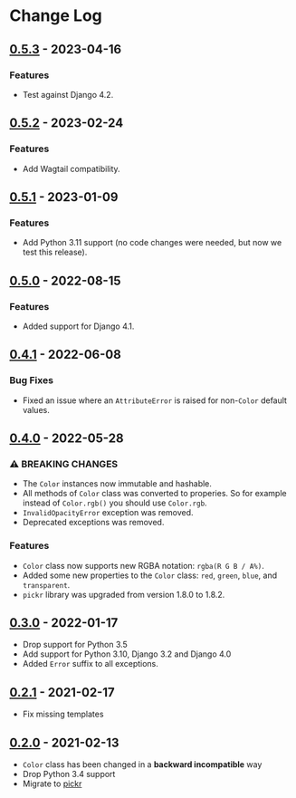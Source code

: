 # Change Log

## [0.5.3](https://github.com/dldevinc/django-spectrum/tree/v0.5.3) - 2023-04-16

### Features

-   Test against Django 4.2.

## [0.5.2](https://github.com/dldevinc/django-spectrum/tree/v0.5.2) - 2023-02-24

### Features

-   Add Wagtail compatibility.

## [0.5.1](https://github.com/dldevinc/django-spectrum/tree/v0.5.1) - 2023-01-09

### Features

-   Add Python 3.11 support (no code changes were needed, but now we test this release).

## [0.5.0](https://github.com/dldevinc/django-spectrum/tree/v0.5.0) - 2022-08-15

### Features

-   Added support for Django 4.1.

## [0.4.1](https://github.com/dldevinc/django-spectrum/tree/v0.4.1) - 2022-06-08

### Bug Fixes

-   Fixed an issue where an `AttributeError` is raised for non-`Color` default values.

## [0.4.0](https://github.com/dldevinc/django-spectrum/tree/v0.4.0) - 2022-05-28

### ⚠ BREAKING CHANGES

-   The `Color` instances now immutable and hashable.
-   All methods of `Color` class was converted to properies.
    So for example instead of `Color.rgb()` you should use `Color.rgb`.
-   `InvalidOpacityError` exception was removed.
-   Deprecated exceptions was removed.

### Features

-   `Color` class now supports new RGBA notation: `rgba(R G B / A%)`.
-   Added some new properties to the `Color` class:
    `red`, `green`, `blue`, and `transparent`.
-   `pickr` library was upgraded from version 1.8.0 to 1.8.2.

## [0.3.0](https://github.com/dldevinc/django-spectrum/tree/v0.3.0) - 2022-01-17

-   Drop support for Python 3.5
-   Add support for Python 3.10, Django 3.2 and Django 4.0
-   Added `Error` suffix to all exceptions.

## [0.2.1](https://github.com/dldevinc/django-spectrum/tree/v0.2.1) - 2021-02-17

-   Fix missing templates

## [0.2.0](https://github.com/dldevinc/django-spectrum/tree/v0.2.0) - 2021-02-13

-   `Color` class has been changed in a **backward incompatible** way
-   Drop Python 3.4 support
-   Migrate to [pickr](https://github.com/Simonwep/pickr)
